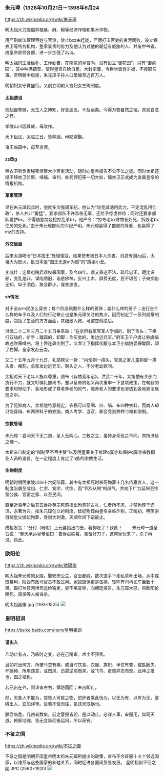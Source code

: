 ### 朱元璋（1328年10月21日－1398年6月24
https://zh.wikipedia.org/wiki/朱元璋

明太祖大力提倡种植桑、麻、棉等经济作物和果木作物。

用严刑峻法管理百姓与官僚，禁止bxz由迁徙，严厉打击官吏的贪污腐败，设立锦衣卫等特务机构，整肃显贵的势力及他认为对他的朝廷有威胁的人、并废中书省，由皇帝直领各部，进一步加强了zyjq。

明太祖的生活俭朴、工作勤奋，在南京的皇宫内，没有设立“御花园”，只有“御菜园”，其中种满蔬菜，使得皇宫自给自足。大封宗籓，令世世皆食岁禄，不授职任事。至明朝中后期，朱元璋子孙人口繁殖至近百万人。

明朝妇女守寡盛行。又创立明朝入宫妇女生殉制度。

#### 太祖遗诏
奈起自寒微，无古人之博知，好善恶恶，不及远矣。今得万物自然之理，其奚哀念之有。

孝陵山川因其故，毋改作。

天下臣民，哭临三日，皆释服，毋妨嫁娶。

诸王临国中，毋至京师。

#### zz改g
锦衣卫则负责秘密侦察大小官吏活动，随时向皇帝报告不公不法之徒。同时太祖还授予锦衣卫侦察、缉捕、审判、处罚罪犯等一切大权，锦衣卫正式成为直属皇帝的情报机构。

#### 军事管理
早在朱元璋起兵时，他就多次强调军纪。他认为“攻克城池用武力，平定混乱用仁政”，杀人并非“勇猛”。要求部队不许滥杀无辜，还给予俘虏优待；同时还要求部队爱护bx，不得随意焚烧抢掠乱杀bx，他严令：“掠夺老bx财物者处死，拆毁老bx住房的处死。”由于朱元璋部队的军纪严明，朱元璋赢得了部属的尊重，也赢得了mz的支持。

#### 外交局面
后来太祖喝令“日本国王”处理倭寇，结果使者被日本人杀害。消息传回zg后，太祖大为怒火，批日本是“国王无道m为贼”的“跳梁小丑。

李成桂：定昌府院君瑶权署国事，及今四年。瑶又昏迷不法，疏斥忠正，昵比谗邪，变乱是非，谋陷勋旧，谄惑佛神，妄兴土木，靡费无度，民不堪苦；子奭痴佁无知，纵于酒色，聚会群小，谋害忠直。

#### sh情况
对于全qrm民怎么穿衣；每个阶层佩戴什么样的首饰；盖什么样的房子；出行坐什么样的车子以及人们的行动举止也是朱元璋关注的焦点，因而制定了一系列规章制度，包括了生活的方方面面，其细致入微，可谓空前绝后。

洪武二十二年三月二十五日奉圣旨：“在京但有军官军人学唱的，割了舌头；下棋打双陆的，断手；蹴圆的，卸脚；作买卖的，发边远充军。”府军卫千户虞让男虞端故违吹箫唱曲，将上唇连鼻尖割了。又龙江卫指挥伏颙与本卫小旗姚晏保蹴圆，卸了右脚，全家发赴云南。

又二十五年九月十九日，礼部榜文一款：“内使剃一搭头，官民之家儿童剃留一搭头者，阉割，全家发边远充军。剃头之人，不分老幼罪同。

太祖对天下老年人施以尊重，颁布《存恤高年诏》。洪武二十年，太祖怕有关部门执行不力，就又叮嘱礼部尚书，要以皇帝的名义再次重申一下这项政策。在朝廷的要求和带动下，各地形成了尊老养老的风气，赡养老人的要求也渗透到各地家法族规之中。

为了贬抑商人，太祖他特意规定，农民可以穿绸、纱、绢、布四种衣料。而商人却只能穿绢、布两种料子的衣服。商人考学、当官，都会受到种种刁难和限制。

#### 宗教管理
朱元璋：尝闻天下无二道，圣人无两心。三教之立，虽持身荣俭之不同，其所济给之理一。

太祖亲自制定的“御制至圣百字赞”以及明皇室关于修建q真寺和保护q真寺宗教职业人员的谕旨，在一定程度上肯定了h族的宗教生活。

#### 生殉制度
明朝时期明孝陵以四十六妃陪葬，其中有太祖死时杀死殉葬十几名侍寝宫人，这一制度沿袭至成祖、仁宗、宣宗、代宗。而“节烈从殉”的风气，并向下广为延伸至宗室公侯、官宦之家、以至民间，

直至近百年之后其五世孙英宗死前指出殉葬非古礼，仁者所不忍，才禁殉葬于遗诏，永著为典。按朱元璋创立的制度，嫔妃殉葬由皇帝亲临作别。正统初，明英宗目睹皇父嫔妃殉葬，受很大刺激。天顺年间下诏废止。

成祖发旨：“分付（吩咐）上元县抬出门去，著狗吃了！钦此！
　　朱元璋一道圣旨说：“奉天承运皇帝诏曰：告诉百姓每，准备好刀子，这帮家伙来了，杀了再说。钦此。

### 欧阳伦
https://zh.wikipedia.org/wiki/歐陽倫

明太祖朱元璋的女婿。娶安庆公主，官至都尉。数次遣手下走私茶叶出境，从中谋取暴利，陕西布政司官员不敢过问。家奴周保更是蛮横，辄呼有司科民车至数十辆。殴打兰县河桥司巡检税吏，吏不堪其辱，向朝廷报告。朱元璋大怒，将欧阳伦赐死。周保等人被诛杀。

明太祖画像.jpg (1193×1525)
![](https://upload.wikimedia.org/wikipedia/commons/b/b3/%E6%98%8E%E5%A4%AA%E7%A5%96%E7%94%BB%E5%83%8F.jpg)

### 皇明祖训
https://baike.baidu.com/item/皇明祖训
#### 谨出入
凡动止有占，乃临时之变，必在己精审，术士不预焉。

且如将出何方，所被马忽有疾，或当时饮食、衣服、旗帜、甲仗有变，或匙筯失、杯盤倾、所用违意，或烈风、迅雷逆前而来，或飞鸟、走兽异态而至，此神之报也，国之福也。

若已出在外，则详查左右，慎防而回；未出即止。

然，天象人不能为，馀皆人可致之物，恐奸者乘此伪为，以无为有，以有为无，窒碍出入，宜加详审。设若不信而往，是违天取祸也。

朕尝临危，几凶者数矣。前之警报皆验，是以动止。必详人事，审服用，仰观天道，俯察地理，皆无变异而後运用，所以获安。

### 不征之国
https://zh.wikipedia.org/wiki/不征之國

不征之国是明朝开国皇帝明太祖朱元璋所提出的政策，宣布不会征服十五个邻近国家，以维系与这些国家的和睦关系，同时促进各国间贸易发展。
皇明祖訓不征之國.JPG (2560×1920)
![](https://upload.wikimedia.org/wikipedia/commons/7/75/%E7%9A%87%E6%98%8E%E7%A5%96%E8%A8%93%E4%B8%8D%E5%BE%81%E4%B9%8B%E5%9C%8B.JPG)
